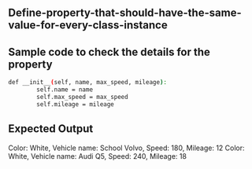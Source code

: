 ## Define-property-that-should-have-the-same-value-for-every-class-instance
## Sample code to check the details for the property
```sh
def __init__(self, name, max_speed, mileage):
        self.name = name
        self.max_speed = max_speed
        self.mileage = mileage
```
## Expected Output
Color: White, Vehicle name: School Volvo, Speed: 180, Mileage: 12
Color: White, Vehicle name: Audi Q5, Speed: 240, Mileage: 18
